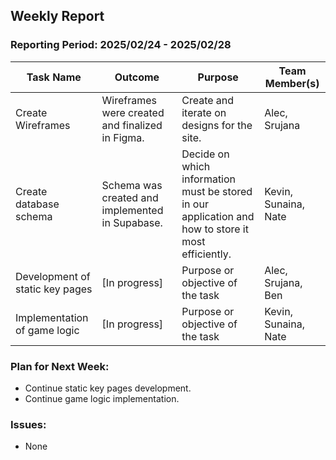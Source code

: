 ## **Weekly Report**

### **Reporting Period:** 2025/02/24 - 2025/02/28

| **Task Name**                | **Outcome**                                              | **Purpose**                                                                 | **Team Member(s)**       |
|------------------------------|----------------------------------------------------------|----------------------------------------------------------------------------|--------------------------|
| Create Wireframes            | Wireframes were created and finalized in Figma.          | Create and iterate on designs for the site.                                 | Alec, Srujana            |
| Create database schema       | Schema was created and implemented in Supabase.          | Decide on which information must be stored in our application and how to store it most efficiently. | Kevin, Sunaina, Nate      |
| Development of static key pages | [In progress]                                          | Purpose or objective of the task                                            | Alec, Srujana, Ben       |
| Implementation of game logic | [In progress]                                            | Purpose or objective of the task                                            | Kevin, Sunaina, Nate      |

### **Plan for Next Week:**
- Continue static key pages development.
- Continue game logic implementation.

### **Issues:**
- None


